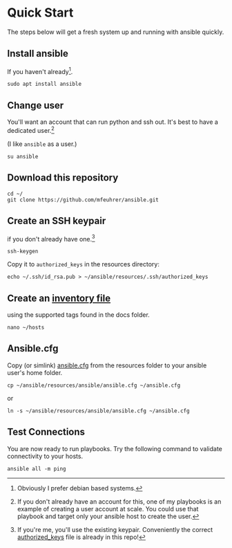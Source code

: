 # Quick Start

The steps below will get a fresh system up and running with ansible quickly.

## Install ansible 

If you haven't already[^1].

	sudo apt install ansible

## Change user

You'll want an account that can run python and ssh out. It's best to have a dedicated user.[^2]

(I like `ansible` as a user.)

	su ansible

## Download this repository

	cd ~/
	git clone https://github.com/mfeuhrer/ansible.git

## Create an SSH keypair 
if you don't already have one.[^3]

	ssh-keygen

 Copy it to `authorized_keys` in the resources directory:

	echo ~/.ssh/id_rsa.pub > ~/ansible/resources/.ssh/authorized_keys

## Create an [inventory file](resources/inventory.md)
using the supported tags found in the docs folder.

	nano ~/hosts

## Ansible.cfg
Copy (or simlink) [ansible.cfg](resources/ansible.cfg.md) from the resources folder to your ansible user's home folder.

	cp ~/ansible/resources/ansible/ansible.cfg ~/ansible.cfg

or

	ln -s ~/ansible/resources/ansible/ansible.cfg ~/ansible.cfg

## Test Connections

You are now ready to run playbooks. Try the following command to validate connectivity to your hosts.

	ansible all -m ping


[^1]: Obviously I prefer debian based systems. 

[^2]: If you don't already have an account for this, one of my playbooks is an example of creating a user account at scale. You could use that playbook and target only your ansible host to create the user.

[^3]: If you're me, you'll use the existing keypair. Conveniently the correct [authorized_keys](https://github.com/mfeuhrer/ansible/blob/main/resources/.ssh/authorized_keys) file is already in this repo!